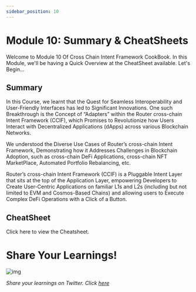 ```yaml
---
sidebar_position: 10
---
```


# Module 10: Summary & CheatSheets

Welcome to Module 10 Of Cross Chain Intent Framework CookBook. In this Module, we'll be having a Quick Overview at the CheatSheet available. Let's Begin...

## Summary

In this Course, we learnt that the Quest for Seamless Interoperability and User-Friendly Interfaces has led to Significant Innovations. One such Breakthrough is the Concept of “Adapters” within the Router cross-chain Intent Framework (CCIF), which Promises to Revolutionize how Users Interact with Decentralized Applications (dApps) across various Blockchain Networks.

We understood the Diverse Use Cases of Router’s cross-chain Intent Framework, Demonstrating how it Addresses Challenges in Blockchain Adoption, such as cross-chain DeFi Applications, cross-chain NFT MarketPlace, Automated Portfolio Rebalancing, etc.

Router’s cross-chain Intent Framework (CCIF) is a Pluggable Intent Layer that sits at the top of the Application Layer, empowering Developers to Create User-Centric Applications on familiar L1s and L2s (including but not limited to EVM and Cosmos-Based Chains) and allowing users to Execute Complex DeFi Operations with a Click of a Button.

## CheatSheet

Click here to view the Cheatsheet.


# Share Your Learnings!

![img](https://github.com/router-resources/Router-Nitro-CookBook/assets/124175970/23258532-0dfa-407e-b695-2ed2eb39d1bc)

_Share your learnings on Twitter. Click [here](https://ctt.ac/_f7S5)_
